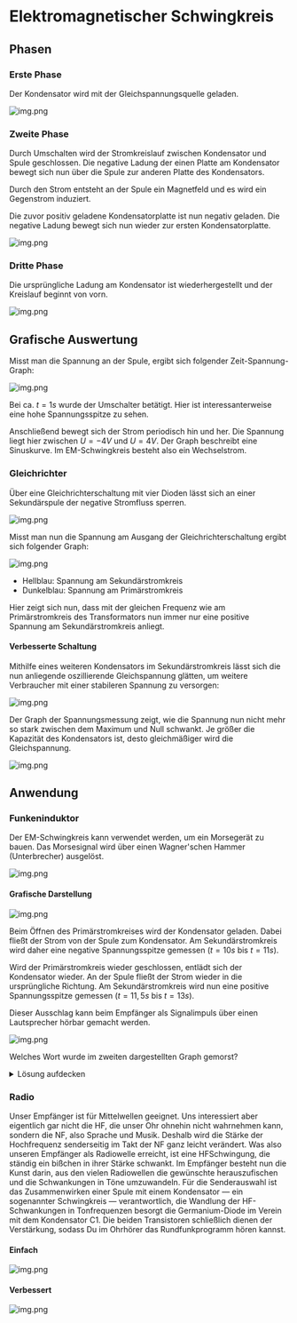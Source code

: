 # Elektromagnetischer Schwingkreis

## Phasen

### Erste Phase

Der Kondensator wird mit der Gleichspannungsquelle geladen.

![img.png](/docs/img/sk1.png)

### Zweite Phase

Durch Umschalten wird der Stromkreislauf zwischen Kondensator und Spule geschlossen.
Die negative Ladung der einen Platte am Kondensator bewegt sich nun über die Spule zur
anderen Platte des Kondensators.

Durch den Strom entsteht an der Spule ein Magnetfeld und es wird ein Gegenstrom induziert.

Die zuvor positiv geladene Kondensatorplatte ist nun negativ geladen. Die negative Ladung bewegt sich nun
wieder zur ersten Kondensatorplatte.

![img.png](/docs/img/sk2.png)

### Dritte Phase

Die ursprüngliche Ladung am Kondensator ist wiederhergestellt und der Kreislauf beginnt von vorn.

![img.png](/docs/img/sk3.png)

## Grafische Auswertung

Misst man die Spannung an der Spule, ergibt sich folgender Zeit-Spannung-Graph:

![img.png](/docs/img/skGraph.png)

Bei ca. $t=1s$ wurde der Umschalter betätigt. Hier ist interessanterweise eine hohe
Spannungsspitze zu sehen.

Anschließend bewegt sich der Strom periodisch hin und her. Die Spannung liegt hier zwischen
$U=-4V$ und $U=4V$. Der Graph beschreibt eine Sinuskurve. Im EM-Schwingkreis besteht also
ein Wechselstrom.

### Gleichrichter

Über eine Gleichrichterschaltung mit vier Dioden lässt sich an einer Sekundärspule der
negative Stromfluss sperren.

![img.png](/docs/img/gleichrichter.png)

Misst man nun die Spannung am Ausgang der Gleichrichterschaltung ergibt sich folgender Graph:

![img.png](/docs/img/gleichrichterMessung.png)

- Hellblau: Spannung am Sekundärstromkreis
- Dunkelblau: Spannung am Primärstromkreis

Hier zeigt sich nun, dass mit der gleichen Frequenz wie am Primärstromkreis des Transformators nun
immer nur eine positive Spannung am Sekundärstromkreis anliegt.

#### Verbesserte Schaltung

Mithilfe eines weiteren Kondensators im Sekundärstromkreis lässt sich die nun anliegende
oszillierende Gleichspannung glätten, um weitere Verbraucher mit einer stabileren Spannung
zu versorgen:

![img.png](/docs/img/gleichrichterV2.png)

Der Graph der Spannungsmessung zeigt, wie die Spannung nun nicht mehr so stark zwischen dem
Maximum und Null schwankt. Je größer die Kapazität des Kondensators ist, desto gleichmäßiger
wird die Gleichspannung.

![img.png](/docs/img/gleichrichterMessungV2.png)

## Anwendung

### Funkeninduktor

Der EM-Schwingkreis kann verwendet werden, um ein Morsegerät zu bauen. Das Morsesignal
wird über einen Wagner'schen Hammer (Unterbrecher) ausgelöst. 

![img.png](/docs/img/fiplan.png)

#### Grafische Darstellung

![img.png](/docs/img/figraph.png)

Beim Öffnen des Primärstromkreises wird der Kondensator geladen. Dabei fließt der Strom
von der Spule zum Kondensator. Am Sekundärstromkreis wird daher eine negative Spannungsspitze
gemessen ($t=10s$ bis $t=11s$).

Wird der Primärstromkreis wieder geschlossen, entlädt sich der Kondensator wieder. An der
Spule fließt der Strom wieder in die ursprüngliche Richtung. Am Sekundärstromkreis wird
nun eine positive Spannungsspitze gemessen ($t=11,5s$ bis $t=13s$).

Dieser Ausschlag kann beim Empfänger als Signalimpuls über einen Lautsprecher hörbar
gemacht werden.

![img.png](/docs/img/morse.png)

Welches Wort wurde im zweiten dargestellten Graph gemorst?

<details> 
<summary>Lösung aufdecken</summary>
<p>Das Wort besteht aus den Buchstaben $k,k,k,l,l,l,k,k,k$ und entspricht $S-O-S$</p>
</details>

### Radio

Unser Empfänger ist für Mittelwellen geeignet. Uns interessiert aber eigentlich gar nicht die HF, die unser Ohr ohnehin nicht wahrnehmen kann, sondern die NF, also Sprache und Musik. Deshalb wird die Stärke der Hochfrequenz senderseitig im Takt der NF ganz leicht verändert. Was also unseren Empfänger als Radiowelle erreicht, ist eine HFSchwingung, die ständig ein bißchen in ihrer Stärke schwankt. Im Empfänger besteht nun die Kunst darin, aus den vielen Radiowellen die gewünschte herauszufischen und die Schwankungen in Töne umzuwandeln. Für die Senderauswahl ist das Zusammenwirken einer Spule mit einem Kondensator — ein sogenannter Schwingkreis — verantwortlich, die Wandlung der HF-Schwankungen in Tonfrequenzen besorgt die Germanium-Diode im Verein mit dem Kondensator C1. Die beiden Transistoren schließlich dienen der Verstärkung, sodass Du im Ohrhörer das Rundfunkprogramm hören kannst.

#### Einfach

![img.png](/docs/img/radioplan.png)

#### Verbessert

![img.png](/docs/img/radioplusplan.png)
